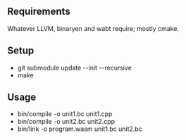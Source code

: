Requirements
------------

Whatever LLVM, binaryen and wabt require; mostly cmake.


Setup
-----

- git submodule update --init --recursive
- make


Usage
-----

- bin/compile -o unit1.bc unit1.cpp
- bin/compile -o unit2.bc unit2.cpp
- bin/link -o program.wasm unit1.bc unit2.bc

